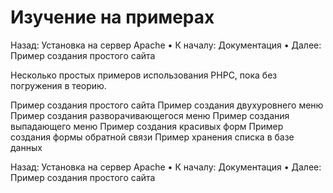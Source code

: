 # Изучение на примерах

Назад: Установка на сервер Apache • К началу: Документация • Далее: Пример создания простого сайта

Несколько простых примеров использования PHPC, пока без погружения в теорию.

Пример создания простого сайта
Пример создания двухуровнего меню
Пример создания разворачивающегося меню
Пример создания выпадающего меню
Пример создания красивых форм
Пример создания формы обратной связи
Пример хранения списка в базе данных

Назад: Установка на сервер Apache • К началу: Документация • Далее: Пример создания простого сайта